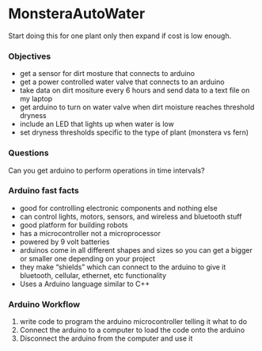 # MonsteraAutoWater


Start doing this for one plant only then expand if cost is low enough.


### Objectives 
* get a sensor for dirt mosture that connects to arduino
* get a power controlled water valve that connects to an arduino
* take data on dirt mositure every 6 hours and send data to a text file on my laptop
* get arduino to turn on water valve when dirt moisture reaches threshold dryness
* include an LED that lights up when water is low
* set dryness thresholds specific to the type of plant (monstera vs fern)


### Questions 
Can you get arduino to perform operations in time intervals?


### Arduino fast facts 
* good for controlling electronic components and nothing else
* can control lights, motors, sensors, and wireless and bluetooth stuff
* good platform for building robots
* has a microcontroller not a microprocessor
* powered by 9 volt batteries 
* arduinos come in all different shapes and sizes so you can get a bigger or smaller one depending on your project 
* they make “shields” which can connect to the arduino to give it bluetooth, cellular, ethernet, etc functionality 
* Uses a Arduino language similar to C++


### Arduino Workflow
1. write code to program the arduino microcontroller telling it what to do
2. Connect the arduino to a computer to load the code onto the arduino
3. Disconnect the arduino from the computer and use it

